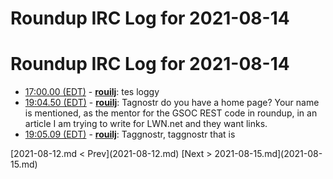 # Roundup IRC Log for 2021-08-14 #
# Roundup IRC Log for 2021-08-14
* <a href="#17:00.00" id="17:00.00">17:00.00 (EDT)</a> - __[rouilj](https://github.com/rouilj)__: tes loggy
* <a href="#19:04.50" id="19:04.50">19:04.50 (EDT)</a> - __[rouilj](https://github.com/rouilj)__: Tagnostr do you have a home page? Your name is mentioned, as the mentor for the GSOC REST code in roundup, in an article I am trying to write for LWN.net and they want links.
* <a href="#19:05.09" id="19:05.09">19:05.09 (EDT)</a> - __[rouilj](https://github.com/rouilj)__: Taggnostr, taggnostr  that is

<div class="inpage-footer">
[2021-08-12.md < Prev](2021-08-12.md)
[Next > 2021-08-15.md](2021-08-15.md)
</div>
